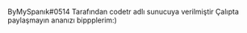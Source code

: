 ByMySpanık#0514 Tarafından codetr adlı sunucuya verilmiştir Çalıpta paylaşmayın ananızı bippplerim:)
